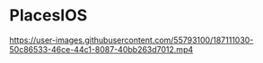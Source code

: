 # PlacesIOS


https://user-images.githubusercontent.com/55793100/187111030-50c86533-46ce-44c1-8087-40bb263d7012.mp4


